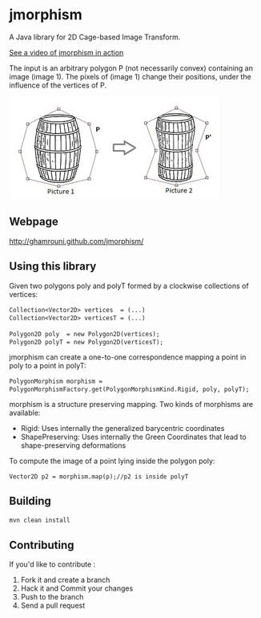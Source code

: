 jmorphism
=======================

A Java library for  2D Cage-based Image Transform.

[See a video of  jmorphism in action](http://www.youtube.com/watch?v=eMu-ePsIh8I)

The input is an arbitrary polygon P (not necessarily convex) containing an image (image 1). 
The pixels of (image 1) change their positions, under the influence of the vertices of P.

<img alt="jmorphism demo" src="https://github.com/GHamrouni/jmorphism/raw/master/deformation.jpg" />

Webpage
--------
http://ghamrouni.github.com/jmorphism/

Using this library
------------------

Given two polygons poly and polyT formed by a clockwise collections of vertices:

    Collection<Vector2D> vertices  = (...)
    Collection<Vector2D> verticesT = (...) 

    Polygon2D poly  = new Polygon2D(vertices);
    Polygon2D polyT = new Polygon2D(verticesT);

jmorphism can create a one-to-one correspondence mapping a point in poly to a point in polyT:

    PolygonMorphism morphism = PolygonMorphismFactory.get(PolygonMorphismKind.Rigid, poly, polyT);

morphism is a structure preserving mapping. Two kinds of morphisms are available:

* Rigid: Uses internally the generalized barycentric coordinates
* ShapePreserving: Uses internally the Green Coordinates that lead to shape-preserving deformations

To compute the image of a point lying inside the polygon poly:

    Vector2D p2 = morphism.map(p);//p2 is inside polyT

Building
--------

    mvn clean install

Contributing
--------

If you'd like to contribute :

1. Fork it and create a branch
1. Hack it and Commit your changes
1. Push to the branch
1. Send a pull request



